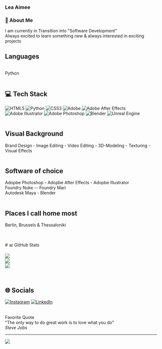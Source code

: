 ### Lea Aimee

### 💫 About Me

I am currently in Transition into "Software Development"<br>
Always excited to learn something new & always interested in exciting projects<br>

## Languages
<br>Python<br>
<br>

## 💻 Tech Stack
![HTML5](https://img.shields.io/badge/html5-%23E34F26.svg?style=for-the-badge&logo=html5&logoColor=white) ![Python](https://img.shields.io/badge/python-3670A0?style=for-the-badge&logo=python&logoColor=ffdd54) ![CSS3](https://img.shields.io/badge/css3-%231572B6.svg?style=for-the-badge&logo=css3&logoColor=white) ![Adobe](https://img.shields.io/badge/adobe-%23FF0000.svg?style=for-the-badge&logo=adobe&logoColor=white) ![Adobe After Effects](https://img.shields.io/badge/Adobe%20After%20Effects-9999FF.svg?style=for-the-badge&logo=Adobe%20After%20Effects&logoColor=white) ![Adobe Illustrator](https://img.shields.io/badge/adobe%20illustrator-%23FF9A00.svg?style=for-the-badge&logo=adobe%20illustrator&logoColor=white) ![Adobe Photoshop](https://img.shields.io/badge/adobe%20photoshop-%2331A8FF.svg?style=for-the-badge&logo=adobe%20photoshop&logoColor=white) ![Blender](https://img.shields.io/badge/blender-%23F5792A.svg?style=for-the-badge&logo=blender&logoColor=white) ![Unreal Engine](https://img.shields.io/badge/unrealengine-%23313131.svg?style=for-the-badge&logo=unrealengine&logoColor=white)
<br>
<br>
## Visual Background
Brand Design - Image Editing - Video Editing - 3D-Modeling - Texturing - Visual Effects<br>
<br>
## Software of choice

Adopbe Photoshop - Adopbe After Effects - Adopbe Illustrator<br/>
Foundry Nuke -- Foundry Mari<br/>
Autodesk Maya - Blender<br/>
<br>

## Places I call home most
Berlin, Brussels & Thessaloniki

<br>
<br>
# 📊 GitHub Stats

![](https://github-readme-stats.vercel.app/api?username=leaaimee&theme=dark&hide_border=false&include_all_commits=true&count_private=true)<br/>
![](https://github-readme-streak-stats.herokuapp.com/?user=leaaimee&theme=dark&hide_border=false)<br/>
![](https://github-readme-stats.vercel.app/api/top-langs/?username=leaaimee&theme=dark&hide_border=false&include_all_commits=true&count_private=true&layout=compact)

<br>

## 🌐 Socials
[![Instagram](https://img.shields.io/badge/Instagram-%23E4405F.svg?logo=Instagram&logoColor=white)](https://instagram.com/leaaimee_official) [![LinkedIn](https://img.shields.io/badge/LinkedIn-%230077B5.svg?logo=linkedin&logoColor=white)](https://linkedin.com/in/lea-aimee-84a35943/) 
<br>
<br>
<br>Favorite Quote<br>"The only way to do great work is to love what you do"<br>
<i>Steve Jobs<br></i>

---
[![](https://visitcount.itsvg.in/api?id=leaaimee&icon=0&color=3)](https://visitcount.itsvg.in)

<!-- Proudly created with GPRM ( https://gprm.itsvg.in ) -->
